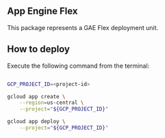 App Engine Flex
-------

This package represents a GAE Flex deployment unit.

## How to deploy

Execute the following command from the terminal:

```bash

GCP_PROJECT_ID=<project-id>

gcloud app create \
    --region=us-central \
    --project="${GCP_PROJECT_ID}"

gcloud app deploy \
    --project="${GCP_PROJECT_ID}"

```
